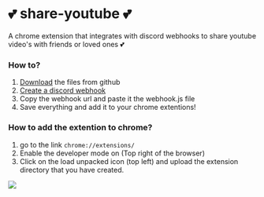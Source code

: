 # 💕 share-youtube 💕
A chrome extension that integrates with discord webhooks to share youtube video's with friends or loved ones 💕


### How to?

1. [Download](https://github.com/Nidrux/share-youtube/releases/tag/1.0.0) the files from github
2. [Create a discord webhook](https://support.discord.com/hc/en-us/articles/228383668-Intro-to-Webhooks)
3. Copy the webhook url and paste it the webhook.js file
4. Save everything and add it to your chrome extentions! 

### How to add the extention to chrome?
1. go to the link `chrome://extensions/`
2. Enable the developer mode on (Top right of the browser)
3. Click on the load unpacked icon (top left) and upload the extension directory that you have created.



![](https://img.shields.io/github/repo-size/Nidrux/share-youtube)
